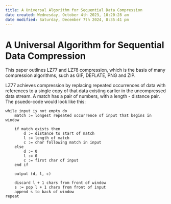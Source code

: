 ```yaml
---
title: A Universal Algorithm for Sequential Data Compression
date created: Wednesday, October 4th 2023, 10:20:28 am
date modified: Saturday, December 7th 2024, 8:35:41 pm
---
```


# A Universal Algorithm for Sequential Data Compression

This paper outlines LZ77 and LZ78 compression, which is the basis of many compression algorithms, such as GIF, DEFLATE, PNG and ZIP.

LZ77 achieves compression by replacing repeated occurrences of data with references to a single copy of that data existing earlier in the uncompressed data stream. A match has a pair of numbers, with a length - distance pair. The psuedo-code would look like this:

```
while input is not empty do
    match := longest repeated occurrence of input that begins in window

    if match exists then
        d := distance to start of match
        l := length of match
        c := char following match in input
    else
        d := 0
        l := 0
        c := first char of input
    end if

    output (d, l, c)

    discard l + 1 chars from front of window
    s := pop l + 1 chars from front of input
    append s to back of window
repeat
```
